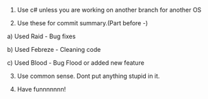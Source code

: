 1. Use c# unless you are working on another branch for another OS

2. Use these for commit summary.(Part before -)

  a)  Used Raid - Bug fixes

  b)  Used Febreze - Cleaning code

  c)  Used Blood - Bug Flood or added new feature 
  
3. Use common sense. Dont put anything stupid in it.

4. Have funnnnnnn!
